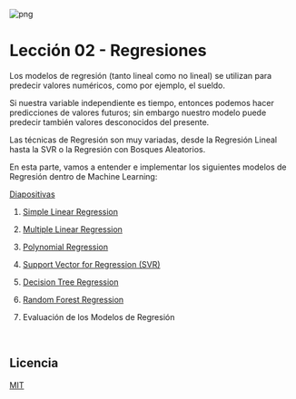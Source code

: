 ![png](imagenes/logotipo-axity-ppt.png)

# Lección 02 - Regresiones

Los modelos de regresión (tanto lineal como no lineal) se utilizan para predecir valores numéricos, como por ejemplo, el sueldo.

Si nuestra variable independiente es tiempo, entonces podemos hacer predicciones de valores futuros; sin embargo nuestro modelo puede predecir también valores desconocidos del presente.

Las técnicas de Regresión son muy variadas, desde la Regresión Lineal hasta la SVR o la Regresión con Bosques Aleatorios.

En esta parte, vamos a entender e implementar los siguientes modelos de Regresión dentro de Machine Learning:

[Diapositivas](Diapositivas/Parte%2002.Regresi%C3%B3n)

1. [Simple Linear Regression](Ejercicios/Parte%2002.Regresi%C3%B3n/Secci%C3%B3n%2002.1.Simple%20Linear%20Regression)

2. [Multiple Linear Regression](Ejercicios/Parte%2002.Regresi%C3%B3n/Secci%C3%B3n%2002.2.Multiple%20Linear%20Regression)

3. [Polynomial Regression](Ejercicios/Parte%2002.Regresi%C3%B3n/Secci%C3%B3n%2002.3.Polynomial%20Regression)

4. [Support Vector for Regression (SVR)](Ejercicios/Parte%2002.Regresi%C3%B3n/Secci%C3%B3n%2002.4.Support%20Vector%20Regression)

5. [Decision Tree Regression](Ejercicios/Parte%2002.Regresi%C3%B3n/Secci%C3%B3n%2002.5.Decision%20Tree%20Regression)

6. [Random Forest Regression](Ejercicios/Parte%2002.Regresi%C3%B3n/Secci%C3%B3n%2002.6.Random%20Forest%20Regression)

7. Evaluación de los Modelos de Regresión

&nbsp;
&nbsp;

## Licencia

[MIT](https://opensource.org/licenses/MIT)